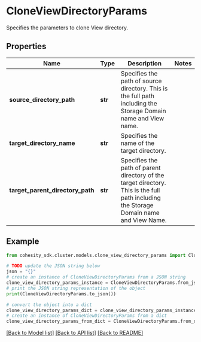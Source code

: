 # CloneViewDirectoryParams

Specifies the parameters to clone View directory.

## Properties

Name | Type | Description | Notes
------------ | ------------- | ------------- | -------------
**source_directory_path** | **str** | Specifies the path of source directory. This is the full path including the Storage Domain name and View name. | 
**target_directory_name** | **str** | Specifies the name of the target directory. | 
**target_parent_directory_path** | **str** | Specifies the path of parent directory of the target directory. This is the full path including the Storage Domain name and View Name. | 

## Example

```python
from cohesity_sdk.cluster.models.clone_view_directory_params import CloneViewDirectoryParams

# TODO update the JSON string below
json = "{}"
# create an instance of CloneViewDirectoryParams from a JSON string
clone_view_directory_params_instance = CloneViewDirectoryParams.from_json(json)
# print the JSON string representation of the object
print(CloneViewDirectoryParams.to_json())

# convert the object into a dict
clone_view_directory_params_dict = clone_view_directory_params_instance.to_dict()
# create an instance of CloneViewDirectoryParams from a dict
clone_view_directory_params_from_dict = CloneViewDirectoryParams.from_dict(clone_view_directory_params_dict)
```
[[Back to Model list]](../README.md#documentation-for-models) [[Back to API list]](../README.md#documentation-for-api-endpoints) [[Back to README]](../README.md)



